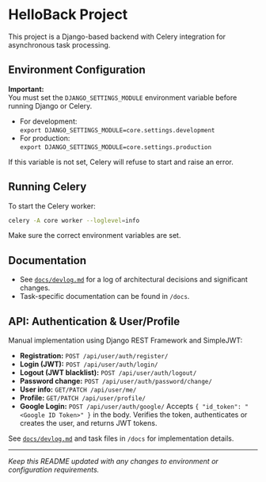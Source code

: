# HelloBack Project

This project is a Django-based backend with Celery integration for asynchronous task processing.

## Environment Configuration

**Important:**  
You must set the `DJANGO_SETTINGS_MODULE` environment variable before running Django or Celery.  
- For development:  
  `export DJANGO_SETTINGS_MODULE=core.settings.development`
- For production:  
  `export DJANGO_SETTINGS_MODULE=core.settings.production`

If this variable is not set, Celery will refuse to start and raise an error.

## Running Celery

To start the Celery worker:
```bash
celery -A core worker --loglevel=info
```
Make sure the correct environment variables are set.

## Documentation

- See [`docs/devlog.md`](docs/devlog.md) for a log of architectural decisions and significant changes.
- Task-specific documentation can be found in `/docs`.

## API: Authentication & User/Profile

Manual implementation using Django REST Framework and SimpleJWT:

- **Registration:** `POST /api/user/auth/register/`
- **Login (JWT):** `POST /api/user/auth/login/`
- **Logout (JWT blacklist):** `POST /api/user/auth/logout/`
- **Password change:** `POST /api/user/auth/password/change/`
- **User info:** `GET/PATCH /api/user/me/`
- **Profile:** `GET/PATCH /api/user/profile/`
- **Google Login:** `POST /api/user/auth/google/`
  Accepts `{ "id_token": "<Google ID Token>" }` in the body. Verifies the token, authenticates or creates the user, and returns JWT tokens.

See [`docs/devlog.md`](docs/devlog.md) and task files in `/docs` for implementation details.

---

*Keep this README updated with any changes to environment or configuration requirements.*